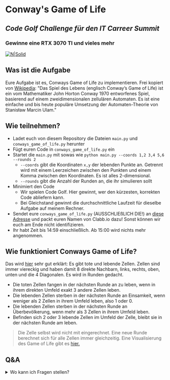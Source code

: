 # Conway's Game of Life
## _Code Golf Challenge für den IT Carreer Summit_
### Gewinne eine RTX 3070 TI und vieles mehr

[![N|Solid](https://cdn.clabb.io/evnt/31/itcsonline-wrw0-bg.jpg)](https://clabb.io/de/event/itcsonline)

## Was ist die Aufgabe

Eure Aufgabe ist es, Conways Game of Life zu implementieren.
Frei kopiert von [Wikipedia](https://de.wikipedia.org/wiki/Conways_Spiel_des_Lebens):
"Das Spiel des Lebens (englisch Conway’s Game of Life) ist ein vom Mathematiker John Horton Conway 1970 entworfenes Spiel, basierend auf einem zweidimensionalen zellulären Automaten. Es ist eine einfache und bis heute populäre Umsetzung der Automaten-Theorie von Stanisław Marcin Ulam."

## Wie teilnehmen?

- Ladet euch von diesem Repository die Dateien `main.py` und `conways_game_of_life.py` herunter
- Fügt euren Code in `conways_game_of_life.py` ein
- Startet die `main.py` mit sowas wie `python main.py --coords 1,2 3,4 5,6 --rounds 2`
    - `--coords` gibt die Koordinaten `x,y` der lebenden Punkte an. Getrennt wird mit einem Leerzeichen zwischen den Punkten und einem Komma zwischen den Koordinaten. Es ist alles 2-dimensional.
    - `--rounds` gibt die Anzahl der Runden an, die ihr simulieren sollt
- Minimiert den Code
    - Wir spielen Code Golf. Hier gewinnt, wer den kürzesten, korrekten Code abliefern kann.
    - Bei Gleichstand gewinnt die durchschnittliche Laufzeit für dieselbe Aufgabe auf meinem Rechner.
- Sendet eure `conways_game_of_life.py` (AUSSCHLIEßLICH DIE!) an [diese Adresse](mailto:kontakt@the-morpheus.de?subject=ITCS%20Challenge%20Abgabe&body=Hallo%20Morpheus%2C%0A%0Amein%20Name%20auf%20clabb.io%2C%20dem%20Portal%20f%C3%BCr%20die%20ITCS%2C%20ist%3A%20%3CNAME%20EINF%C3%9CGEN!!!%3E.%0A%0AMeine%20Datei%20'conways_game_of_life.py'%20findest%20du%20im%20Anhang.%0A%0AIch%20bin%20zur%20Aufl%C3%B6sung%20und%20Siegerehrung%20um%2015%3A30%20sp%C3%A4testens%20wieder%20%20bei%20der%20ITCS%20am%20Start.%0A%0ACheers%2C%0Adein%20Abonnent%0A) und packt euren Namen von Clabb.io dazu! Sonst können wir euch am Ende nicht identifizieren.
- Ihr habt Zeit bis 14:59 einschließlich. Ab 15:00 wird nichts mehr angenommen.

## Wie funktioniert Conways Game of Life?

Das wird [hier](https://de.wikipedia.org/wiki/Conways_Spiel_des_Lebens#Die_Spielregeln) sehr gut erklärt:
Es gibt tote und lebende Zellen. Zellen sind immer viereckig und haben damit 8 direkte Nachbarn, links, rechts, oben, unten und die 4 Diagonalen. Es wird in Runden gedacht.
- Die toten Zellen fangen in der nächsten Runde an zu leben, wenn in ihrem direkten Umfeld exakt 3 andere Zellen leben.
- Die lebenden Zellen sterben in der nächsten Runde an Einsamkeit, wenn weniger als 2 Zellen in ihrem Umfeld leben, also 1 oder 0.
- Die lebenden Zellen sterben in der nächsten Runde an Überbevölkerung, wenn mehr als 3 Zellen in ihrem Umfeld leben.
- Befinden sich 2 oder 3 lebende Zellen im Umfeld der Zelle, bleibt sie in der nächsten Runde am leben.
> Die Zelle selbst wird nicht mit eingerechnet.
> Eine neue Runde berechnet sich für alle Zellen immer gleichzeitig.
> Eine Visualisierung des Game of Life gibt es [hier.](https://playgameoflife.com/)

## Q&A
<details>
<summary>Wo kann ich Fragen stellen?</summary>
<br/>
[Hier anfragen.](mailto:kontakt@the-morpheus.de) dann wird es in diesem Readme eingetragen.
</details>
